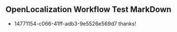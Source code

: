 ## OpenLocalization Workflow Test MarkDown
* 14771154-c066-41ff-adb3-9e5526e569d7 
thanks!<!--HONumber=Mar16_HO2-->
